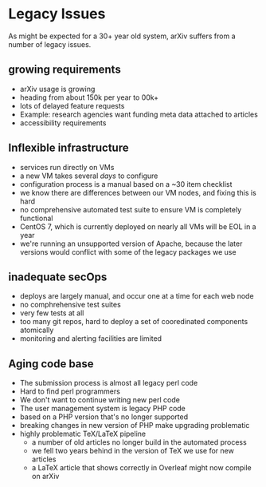 # Legacy Issues

As might be expected for a 30+ year old system, arXiv suffers from a number of legacy issues.

## growing requirements

- arXiv usage is growing
- heading from about 150k per year to 00k+
- lots of delayed feature requests
- Example: research agencies want funding meta data attached to articles
- accessibility requirements

## Inflexible infrastructure

 - services run directly on VMs
 - a new VM takes several _days_ to configure
 - configuration process is a manual based on a ~30 item checklist
 - we know there are differences between our VM nodes, and fixing this is hard
 - no comprehensive automated test suite to ensure VM is completely functional
 - CentOS 7, which is currently deployed on nearly all VMs will be EOL in a year
 - we're running an unsupported version of Apache, because the later versions would conflict with some of the legacy packages we use

## inadequate secOps

 - deploys are largely manual, and occur one at a time for each web node
 - no comphrehensive test suites
 - very few tests at all
 - too many git repos, hard to deploy a set of cooredinated components atomically
 - monitoring and alerting facilities are limited

## Aging code base

- The submission process is almost all legacy perl code
- Hard to find perl programmers
- We don't want to continue writing new perl code
- The user management system is legacy PHP code
- based on a PHP version that's no longer supported
- breaking changes in new version of PHP make upgrading problematic
- highly problematic TeX/LaTeX pipeline
  - a number of old articles no longer build in the automated process
  - we fell two years behind in the version of TeX we use for new articles
  - a LaTeX article that shows correctly in Overleaf might now compile on arXiv






 